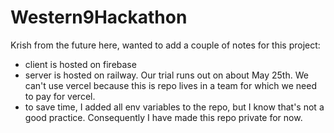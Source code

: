 # Western9Hackathon

Krish from the future here, wanted to add a couple of notes for this project:

- client is hosted on firebase
- server is hosted on railway. Our trial runs out on about May 25th. We can't use vercel because this is repo lives in a team for which we need to pay for vercel.
- to save time, I added all env variables to the repo, but I know that's not a good practice. Consequently I have made this repo private for now.
